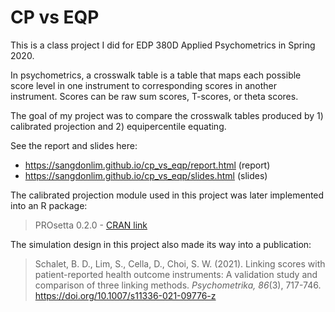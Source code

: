 # CP vs EQP

This is a class project I did for EDP 380D Applied Psychometrics in Spring 2020.

In psychometrics, a crosswalk table is a table that maps each possible score level in one instrument to corresponding scores in another instrument. Scores can be raw sum scores, T-scores, or theta scores.

The goal of my project was to compare the crosswalk tables produced by 1) calibrated projection and 2) equipercentile equating.

See the report and slides here:
- https://sangdonlim.github.io/cp_vs_eqp/report.html (report)
- https://sangdonlim.github.io/cp_vs_eqp/slides.html (slides)

The calibrated projection module used in this project was later implemented into an R package:
> PROsetta 0.2.0 - [CRAN link](https://CRAN.R-project.org/package=PROsetta)

The simulation design in this project also made its way into a publication:

> Schalet, B. D., Lim, S., Cella, D., Choi, S. W. (2021). Linking scores with patient-reported health outcome instruments: A validation study and comparison of three linking methods. *Psychometrika, 86*(3), 717-746. https://doi.org/10.1007/s11336-021-09776-z
